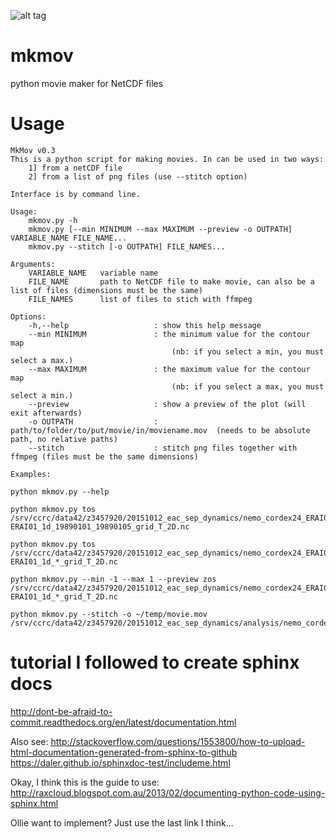 ![alt tag](https://raw.github.com/chrisb13/mkmov/master/img/mkmovlogo001.png)

# mkmov
python movie maker for NetCDF files

# Usage
```
MkMov v0.3
This is a python script for making movies. In can be used in two ways:
    1] from a netCDF file
    2] from a list of png files (use --stitch option)

Interface is by command line.

Usage:
    mkmov.py -h
    mkmov.py [--min MINIMUM --max MAXIMUM --preview -o OUTPATH] VARIABLE_NAME FILE_NAME...
    mkmov.py --stitch [-o OUTPATH] FILE_NAMES...

Arguments:
    VARIABLE_NAME   variable name
    FILE_NAME       path to NetCDF file to make movie, can also be a list of files (dimensions must be the same)
    FILE_NAMES      list of files to stich with ffmpeg 

Options:
    -h,--help                   : show this help message
    --min MINIMUM               : the minimum value for the contour map 
                                    (nb: if you select a min, you must select a max.)
    --max MAXIMUM               : the maximum value for the contour map
                                    (nb: if you select a max, you must select a min.)
    --preview                   : show a preview of the plot (will exit afterwards)
    -o OUTPATH                  : path/to/folder/to/put/movie/in/moviename.mov  (needs to be absolute path, no relative paths)
    --stitch                    : stitch png files together with ffmpeg (files must be the same dimensions)

Examples: 

python mkmov.py --help

python mkmov.py tos /srv/ccrc/data42/z3457920/20151012_eac_sep_dynamics/nemo_cordex24_ERAI01/1989/cordex24-ERAI01_1d_19890101_19890105_grid_T_2D.nc 

python mkmov.py tos /srv/ccrc/data42/z3457920/20151012_eac_sep_dynamics/nemo_cordex24_ERAI01/*/cordex24-ERAI01_1d_*_grid_T_2D.nc 

python mkmov.py --min -1 --max 1 --preview zos /srv/ccrc/data42/z3457920/20151012_eac_sep_dynamics/nemo_cordex24_ERAI01/*/cordex24-ERAI01_1d_*_grid_T_2D.nc 

python mkmov.py --stitch -o ~/temp/movie.mov /srv/ccrc/data42/z3457920/20151012_eac_sep_dynamics/analysis/nemo_cordex24_FLATFCNG_ERAI01_sepfinder/19940101_sepfinderplots/moviepar0000*
```

# tutorial I followed to create sphinx docs
http://dont-be-afraid-to-commit.readthedocs.org/en/latest/documentation.html

Also see:
http://stackoverflow.com/questions/1553800/how-to-upload-html-documentation-generated-from-sphinx-to-github
https://daler.github.io/sphinxdoc-test/includeme.html

Okay, I think this is the guide to use:
http://raxcloud.blogspot.com.au/2013/02/documenting-python-code-using-sphinx.html

Ollie want to implement? Just use the last link I think...
